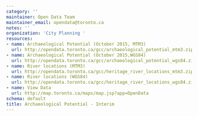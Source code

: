 ```yaml
---
category: ''
maintainer: Open Data Team
maintainer_email: opendata@toronto.ca
notes: ''
organization: 'City Planning '
resources:
- name: Archaeological Potential (October 2015, MTM3)
  url: http://opendata.toronto.ca/gcc/archaeological_potential_mtm3.zip
- name: Archaeological Potential (October 2015,WGS84)
  url: http://opendata.toronto.ca/gcc/archaeological_potential_wgs84.zip
- name: River locations (MTM3)
  url: http://opendata.toronto.ca/gcc/heritage_river_locations_mtm3.zip
- name: River locations (WGS84)
  url: http://opendata.toronto.ca/gcc/heritage_river_locations_wgs84.zip
- name: View Data
  url: http://map.toronto.ca/maps/map.jsp?app=OpenData
schema: default
title: Archaeological Potential - Interim
---
```


